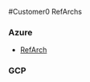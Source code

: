 #Customer0 RefArchs

### Azure

- [RefArch](https://github.com/c0-ops/landingpage/azure/refarch-main.md)

### GCP
